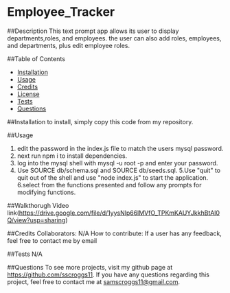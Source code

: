 # Employee_Tracker

  

  ##Description
  This text prompt app allows its user to display departments,roles, and employees. the user can also add roles, employees, and departments, plus edit employee roles.

  ##Table of Contents
  - [Installation](#installation)
  - [Usage](#usage)
  - [Credits](#credits)
  - [License](#license)
  - [Tests](#tests)
  - [Questions](#questions)

  ##Installation
  to install, simply copy this code from my repository.

  ##Usage
  1. edit the password in the index.js file to match the users mysql password.
  2. next run npm i to install dependencies.
  3. log into the mysql shell with mysql -u root -p  and enter your password.
  4. Use SOURCE db/schema.sql and SOURCE db/seeds.sql.
  5.Use "quit" to quit out of the shell and use "node index.js" to start the application.
  6.select from the functions presented and follow any prompts for modifying functions.
  
  ##Walkthorugh Video
  link(https://drive.google.com/file/d/1yysNlp66lMVfO_TPKmKAUYJkkhBtAl0Q/view?usp=sharing)

  ##Credits
  Collaborators: N/A
  How to contribute: If a user has any feedback, feel free to contact me by email

  

  ##Tests
  N/A

  ##Questions
  To see more projects, visit my github page at https://github.com/sscroggs11. If you have any questions regarding this project, feel free to contact me at samscroggs11@gmail.com.
